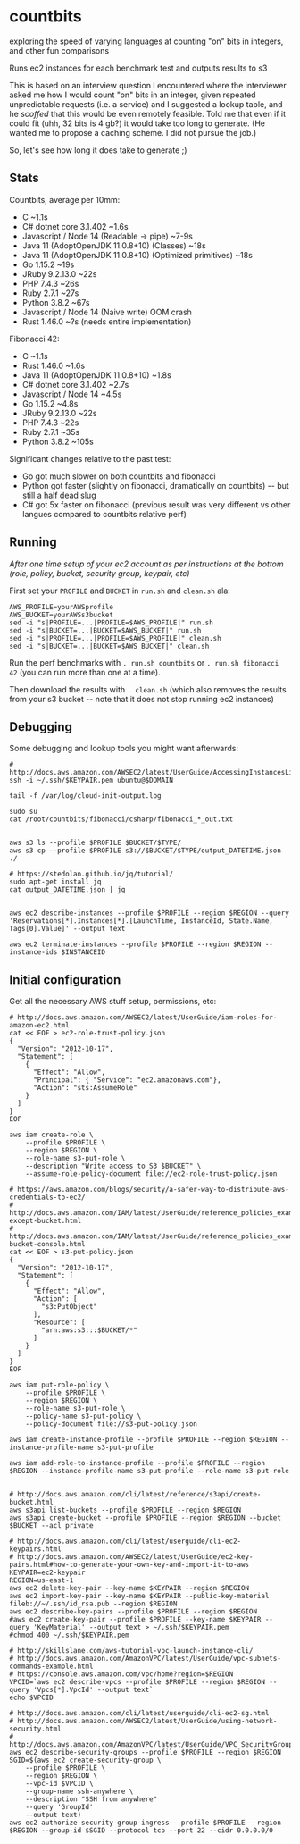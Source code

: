 # countbits

exploring the speed of varying languages at counting "on" bits in integers, and other fun comparisons

Runs ec2 instances for each benchmark test and outputs results to s3

This is based on an interview question I encountered where the interviewer asked me
how I would count "on" bits in an integer, given repeated unpredictable requests (i.e. a service)
and I suggested a lookup table, and he *scoffed* that this would be even remotely feasible.
Told me that even if it could fit (uhh, 32 bits is 4 gb?) it would take too long to generate.
(He wanted me to propose a caching scheme.  I did not pursue the job.)

So, let's see how long it does take to generate ;)

## Stats

Countbits, average per 10mm:
- C ~1.1s
- C# dotnet core 3.1.402 ~1.6s
- Javascript / Node 14 (Readable -> pipe) ~7-9s
- Java 11 (AdoptOpenJDK 11.0.8+10) (Classes) ~18s
- Java 11 (AdoptOpenJDK 11.0.8+10) (Optimized primitives) ~18s
- Go 1.15.2 ~19s
- JRuby 9.2.13.0 ~22s
- PHP 7.4.3 ~26s
- Ruby 2.7.1 ~27s
- Python 3.8.2 ~67s
- Javascript / Node 14 (Naive write) OOM crash
- Rust 1.46.0 ~?s (needs entire implementation)

Fibonacci 42:
- C ~1.1s
- Rust 1.46.0 ~1.6s
- Java 11 (AdoptOpenJDK 11.0.8+10) ~1.8s
- C# dotnet core 3.1.402 ~2.7s
- Javascript / Node 14 ~4.5s
- Go 1.15.2 ~4.8s
- JRuby 9.2.13.0 ~22s
- PHP 7.4.3 ~22s
- Ruby 2.7.1 ~35s
- Python 3.8.2 ~105s

Significant changes relative to the past test:
- Go got much slower on both countbits and fibonacci
- Python got faster (slightly on fibonacci, dramatically on countbits) -- but still a half dead slug
- C# got 5x faster on fibonacci (previous result was very different vs other langues compared to countbits relative perf)

## Running

_After one time setup of your ec2 account as per instructions at the bottom (role, policy, bucket, security group, keypair, etc)_

First set your `PROFILE` and `BUCKET` in `run.sh` and `clean.sh` ala:

    AWS_PROFILE=yourAWSprofile
    AWS_BUCKET=yourAWSs3bucket
    sed -i "s|PROFILE=...|PROFILE=$AWS_PROFILE|" run.sh
    sed -i "s|BUCKET=...|BUCKET=$AWS_BUCKET|" run.sh
    sed -i "s|PROFILE=...|PROFILE=$AWS_PROFILE|" clean.sh
    sed -i "s|BUCKET=...|BUCKET=$AWS_BUCKET|" clean.sh

Run the perf benchmarks with `. run.sh countbits` or `. run.sh fibonacci 42` (you can run more than one at a time).

Then download the results with `. clean.sh` (which also removes the results from your s3 bucket -- note that it does not stop running ec2 instances)

## Debugging

Some debugging and lookup tools you might want afterwards:
```
# http://docs.aws.amazon.com/AWSEC2/latest/UserGuide/AccessingInstancesLinux.html
ssh -i ~/.ssh/$KEYPAIR.pem ubuntu@$DOMAIN

tail -f /var/log/cloud-init-output.log

sudo su
cat /root/countbits/fibonacci/csharp/fibonacci_*_out.txt


aws s3 ls --profile $PROFILE $BUCKET/$TYPE/
aws s3 cp --profile $PROFILE s3://$BUCKET/$TYPE/output_DATETIME.json ./

# https://stedolan.github.io/jq/tutorial/
sudo apt-get install jq
cat output_DATETIME.json | jq


aws ec2 describe-instances --profile $PROFILE --region $REGION --query 'Reservations[*].Instances[*].[LaunchTime, InstanceId, State.Name, Tags[0].Value]' --output text

aws ec2 terminate-instances --profile $PROFILE --region $REGION --instance-ids $INSTANCEID
```


## Initial configuration 

Get all the necessary AWS stuff setup, permissions, etc:

```
# http://docs.aws.amazon.com/AWSEC2/latest/UserGuide/iam-roles-for-amazon-ec2.html
cat << EOF > ec2-role-trust-policy.json
{
  "Version": "2012-10-17",
  "Statement": [
    {
      "Effect": "Allow",
      "Principal": { "Service": "ec2.amazonaws.com"},
      "Action": "sts:AssumeRole"
    }
  ]
}
EOF

aws iam create-role \
    --profile $PROFILE \
    --region $REGION \
    --role-name s3-put-role \
    --description "Write access to S3 $BUCKET" \
    --assume-role-policy-document file://ec2-role-trust-policy.json

# https://aws.amazon.com/blogs/security/a-safer-way-to-distribute-aws-credentials-to-ec2/
# http://docs.aws.amazon.com/IAM/latest/UserGuide/reference_policies_examples_s3_deny-except-bucket.html
# http://docs.aws.amazon.com/IAM/latest/UserGuide/reference_policies_examples_s3_rw-bucket-console.html
cat << EOF > s3-put-policy.json
{
  "Version": "2012-10-17",
  "Statement": [
    {
      "Effect": "Allow",
      "Action": [
        "s3:PutObject"
      ],
      "Resource": [
        "arn:aws:s3:::$BUCKET/*"
      ]
    }
  ]
}
EOF

aws iam put-role-policy \
    --profile $PROFILE \
    --region $REGION \
    --role-name s3-put-role \
    --policy-name s3-put-policy \
    --policy-document file://s3-put-policy.json

aws iam create-instance-profile --profile $PROFILE --region $REGION --instance-profile-name s3-put-profile

aws iam add-role-to-instance-profile --profile $PROFILE --region $REGION --instance-profile-name s3-put-profile --role-name s3-put-role


# http://docs.aws.amazon.com/cli/latest/reference/s3api/create-bucket.html
aws s3api list-buckets --profile $PROFILE --region $REGION
aws s3api create-bucket --profile $PROFILE --region $REGION --bucket $BUCKET --acl private

# http://docs.aws.amazon.com/cli/latest/userguide/cli-ec2-keypairs.html
# http://docs.aws.amazon.com/AWSEC2/latest/UserGuide/ec2-key-pairs.html#how-to-generate-your-own-key-and-import-it-to-aws
KEYPAIR=ec2-keypair
REGION=us-east-1
aws ec2 delete-key-pair --key-name $KEYPAIR --region $REGION
aws ec2 import-key-pair --key-name $KEYPAIR --public-key-material fileb://~/.ssh/id_rsa.pub --region $REGION
aws ec2 describe-key-pairs --profile $PROFILE --region $REGION
#aws ec2 create-key-pair --profile $PROFILE --key-name $KEYPAIR --query 'KeyMaterial' --output text > ~/.ssh/$KEYPAIR.pem
#chmod 400 ~/.ssh/$KEYPAIR.pem

# http://skillslane.com/aws-tutorial-vpc-launch-instance-cli/
# http://docs.aws.amazon.com/AmazonVPC/latest/UserGuide/vpc-subnets-commands-example.html
# https://console.aws.amazon.com/vpc/home?region=$REGION
VPCID=`aws ec2 describe-vpcs --profile $PROFILE --region $REGION --query 'Vpcs[*].VpcId' --output text`
echo $VPCID

# http://docs.aws.amazon.com/cli/latest/userguide/cli-ec2-sg.html
# http://docs.aws.amazon.com/AWSEC2/latest/UserGuide/using-network-security.html
# http://docs.aws.amazon.com/AmazonVPC/latest/UserGuide/VPC_SecurityGroups.html#VPC_Security_Group_Differences
aws ec2 describe-security-groups --profile $PROFILE --region $REGION
SGID=$(aws ec2 create-security-group \
    --profile $PROFILE \
    --region $REGION \
    --vpc-id $VPCID \
    --group-name ssh-anywhere \
    --description "SSH from anywhere"
    --query 'GroupId'
    --output text)
aws ec2 authorize-security-group-ingress --profile $PROFILE --region $REGION --group-id $SGID --protocol tcp --port 22 --cidr 0.0.0.0/0
```
